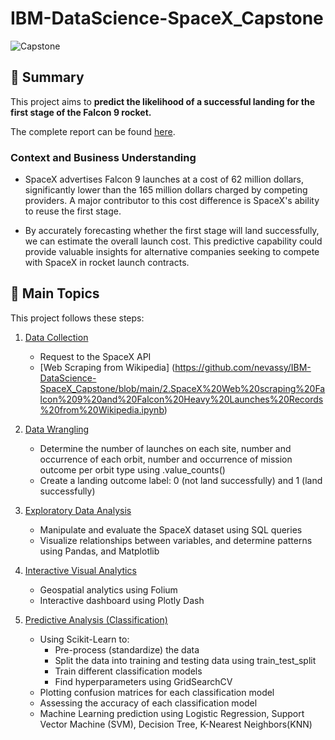 # IBM-DataScience-SpaceX_Capstone
![Capstone](https://github.com/user-attachments/assets/83fa40af-f158-40ea-9c6a-bd1d8e3b1e62)


</p>

## 📄 Summary
This project aims to **predict the likelihood of a successful landing for the first stage of the Falcon 9 rocket.**

The complete report can be found [here](https://github.com/nevassy/IBM-DataScience-SpaceX_Capstone/blob/main/Capstone%20Project.pdf).

### Context and Business Understanding
- SpaceX advertises Falcon 9 launches at a cost of 62 million dollars, significantly lower than the 165 million dollars charged by competing providers. A major contributor to this cost difference is SpaceX's ability to reuse the first stage.  

- By accurately forecasting whether the first stage will land successfully, we can estimate the overall launch cost. This predictive capability could provide valuable insights for alternative companies seeking to compete with SpaceX in rocket launch contracts.

## 📑 Main Topics 
This project follows these steps:
1. [Data Collection](https://github.com/nevassy/IBM-DataScience-SpaceX_Capstone/blob/main/1.SpaceX%20Data%20Collection%20API.ipynb)
    - Request to the SpaceX API
    - [Web Scraping from Wikipedia] (https://github.com/nevassy/IBM-DataScience-SpaceX_Capstone/blob/main/2.SpaceX%20Web%20scraping%20Falcon%209%20and%20Falcon%20Heavy%20Launches%20Records%20from%20Wikipedia.ipynb) 
2. [Data Wrangling ](https://github.com/nevassy/IBM-DataScience-SpaceX_Capstone/blob/main/3.SpaceX%20Data%20wrangling.ipynb)
    - Determine the number of launches on each site, number and occurrence of each orbit, number and occurrence of mission outcome per orbit type using .value_counts()
    - Create a landing outcome label:
      0 (not land successfully) and
      1 (land successfully)
3. [Exploratory Data Analysis](https://github.com/nevassy/IBM-DataScience-SpaceX_Capstone/blob/main/4.%20SpaceX%20EDA%20Using%20SQL.ipynb)
    - Manipulate and evaluate the SpaceX dataset using SQL queries
    - Visualize relationships between variables, and determine patterns using Pandas, and Matplotlib

4. [Interactive Visual Analytics](https://github.com/nevassy/IBM-DataScience-SpaceX_Capstone/blob/main/6.SpaceX%20Location%20Analysis%20with%20Folium.ipynb)
    - Geospatial analytics using Folium
    - Interactive dashboard using Plotly Dash
5. [Predictive Analysis (Classification)](https://github.com/nevassy/IBM-DataScience-SpaceX_Capstone/blob/main/8.SpaceX_Machine%20Learning%20Prediction_Part_5.ipynb)
    - Using Scikit-Learn to:
        - Pre-process (standardize) the data
        - Split the data into training and testing data using train_test_split
        - Train different classification models
        - Find hyperparameters using GridSearchCV
    - Plotting confusion matrices for each classification model
    - Assessing the accuracy of each classification model
    - Machine Learning prediction using Logistic Regression, Support Vector Machine (SVM), Decision Tree, K-Nearest Neighbors(KNN)
